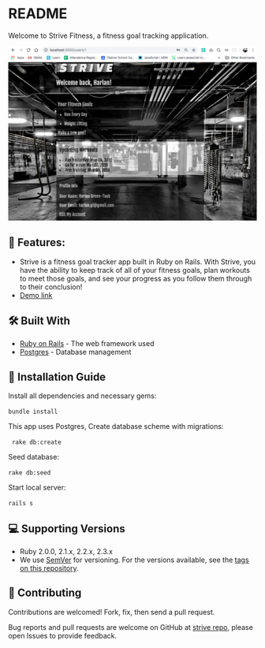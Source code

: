 # README

Welcome to Strive Fitness, a fitness goal tracking application. 

![Strive-Demo](https://github.com/harlangtv/Strive_Fitness/blob/master/public/Home_page.png?raw=true)

## 📌 Features:
* Strive is a fitness goal tracker app built in Ruby on Rails. With Strive, you have the ability to keep track of all of your fitness goals, plan workouts to meet those goals, and see your progress as you follow them through to their conclusion!  
* [Demo link](https://www.youtube.com/watch?v=UPsiHUy72es&t=6s)


## 🛠 Built With
* [Ruby on Rails](https://rubyonrails.org/) - The web framework used
* [Postgres](https://www.sqlite.org/) - Database management

## 📑 Installation Guide

Install all dependencies and necessary gems:

`bundle install `

This app uses Postgres, Create database scheme with migrations:

` rake db:create`

Seed database:

` rake db:seed `

Start local server:

` rails s `


## 💻 Supporting Versions
- Ruby 2.0.0, 2.1.x, 2.2.x, 2.3.x
- We use [SemVer](http://semver.org/) for versioning. For the versions available, see the [tags on this repository](https://github.com/your/project/tags).

## 🤩 Contributing

Contributions are welcomed!  Fork, fix, then send a pull request.

Bug reports and pull requests are welcome on GitHub at [strive repo](https://github.com/harlangtv/Strive_Fitness), please open Issues to provide feedback.
